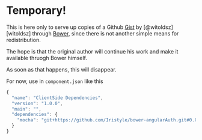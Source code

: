# Temporary!

This is here only to serve up copies of a Github [Gist][Gist] by [@witoldsz][witoldsz]
through [Bower][Bower], since there is not another simple means for redistribution.

The hope is that the original author will continue his work and make it
available thruogh Bower himself.

As soon as that happens, this will disappear.

For now, use in `component.json` like this

```javascript
{
  "name": "ClientSide Dependencies",
  "version": "1.0.0",
  "main": "",
  "dependencies": {
    "mocha": "git+https://github.com/Iristyle/bower-angularAuth.git#0.0.1"
  }
}
```


[Gist]: https://gist.github.com/3111582
[@witoldsz]: https://gist.github.com/witoldsz
[Bower]: https://github.com/twitter/bower
